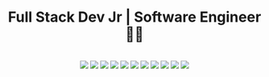 <h1 align="center">Full Stack Dev Jr | Software Engineer 🧑‍🎨</h1>

<br>

<div align="center">
  <img src="https://img.icons8.com/?size=48&id=J79emsSv2QCu&format=png&color=000000"/>
  <img src="https://img.icons8.com/external-tal-revivo-color-tal-revivo/48/000000/external-angular-a-typescript-based-open-source-web-application-framework-logo-color-tal-revivo.png"/>
  <img src="https://img.icons8.com/?size=60&id=2KVGsVii5ZKv&format=png&color=000000"/>
  <img src="https://img.icons8.com/?size=48&id=hsPbhkOH4FMe&format=png&color=000000"/>
  <img src="https://img.icons8.com/?size=50&id=JRnxU7ZWP4mi&format=png&color=000000"/>
  <img src="https://img.icons8.com/color/48/000000/typescript.png"/>
  <img src="https://img.icons8.com/color/48/000000/javascript--v1.png"/>
  <img src="https://img.icons8.com/?size=50&id=13441&format=png&color=000000"/>
  <img src="https://img.icons8.com/?size=48&id=QEQQKirln6Tf&format=png&color=000000"/>
  <img src="https://img.icons8.com/?size=45&id=78Fr72VCwbPq&format=png&color=000000"/>
  <img src="https://img.icons8.com/color/48/000000/bootstrap.png"/>
</div>

<!-- <p align="center"><img align="center" src="https://github-readme-stats.vercel.app/api/top-langs?username=abrilbjarano&show_icons=true&theme=cobalt&locale=en&layout=compact&hide=dart,kotlin" alt="abrilbjarano" /></p> -->
